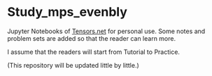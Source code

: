 # Study_mps_evenbly
Jupyter Notebooks of [Tensors.net](https://www.tensors.net/home) for personal use. Some notes and problem sets are added so that the reader can learn more. 

I assume that the readers will start from Tutorial to Practice.

(This repository will be updated little by little.) 
